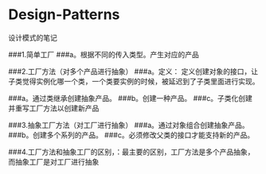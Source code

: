# Design-Patterns
设计模式的笔记

###1.简单工厂
###a。根据不同的传入类型。产生对应的产品

###2.工厂方法（对多个产品进行抽象）
###a。定义： 定义创建对象的接口，让子类觉得实例化哪一个类，一个类要实例的时候，被延迟到了子类里面进行实现。

###a。通过类继承创建抽象产品。
###b。创建一种产品。
###c。子类化创建并重写工厂方法以创建新产品

###3.抽象工厂方法（对工厂进行抽象）
###a。通过对象组合创建抽象产品。
###b。创建多个系列的产品。
###c。必须修改父类的接口才能支持新的产品。



###4.工厂方法和抽象工厂的区别，：最主要的区别，工厂方法是多个产品抽象， 而抽象工厂是对工厂进行抽象
